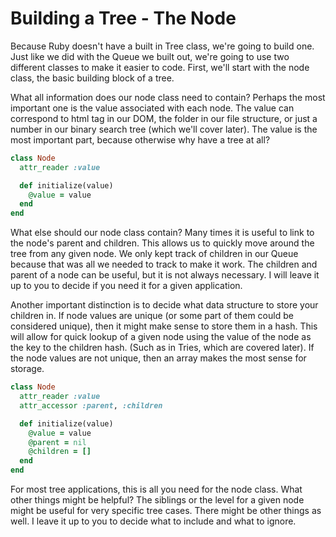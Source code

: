 # Building a Tree - The Node

Because Ruby doesn't have a built in Tree class, we're going to build one. Just like we did with the Queue we built out, we're going to use two different classes to make it easier to code. First, we'll start with the node class, the basic building block of a tree.

What all information does our node class need to contain? Perhaps the most important one is the value associated with each node. The value can correspond to html tag in our DOM, the folder in our file structure, or just a number in our binary search tree (which we'll cover later). The value is the most important part, because otherwise why have a tree at all?

```ruby
class Node
  attr_reader :value

  def initialize(value)
    @value = value
  end
end
```

What else should our node class contain? Many times it is useful to link to the node's parent and children. This allows us to quickly move around the tree from any given node. We only kept track of children in our Queue because that was all we needed to track to make it work. The children and parent of a node can be useful, but it is not always necessary. I will leave it up to you to decide if you need it for a given application.

Another important distinction is to decide what data structure to store your children in. If node values are unique (or some part of them could be considered unique), then it might make sense to store them in a hash. This will allow for quick lookup of a given node using the value of the node as the key to the children hash. (Such as in Tries, which are covered later). If the node values are not unique, then an array makes the most sense for storage.

```ruby
class Node
  attr_reader :value
  attr_accessor :parent, :children

  def initialize(value)
    @value = value
    @parent = nil
    @children = []
  end
end
```

For most tree applications, this is all you need for the node class. What other things might be helpful? The siblings or the level for a given node might be useful for very specific tree cases. There might be other things as well. I leave it up to you to decide what to include and what to ignore.
